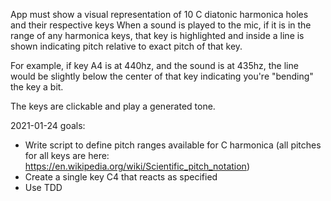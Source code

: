 App must show a visual representation of 10 C diatonic harmonica holes and their respective keys
When a sound is played to the mic, if it is in the range of any harmonica keys, that key is highlighted and inside
a line is shown indicating pitch relative to exact pitch of that key.

For example, if key A4 is at 440hz, and the sound is at 435hz, the line would be slightly below the center of
that key indicating you're "bending" the key a bit.

The keys are clickable and play a generated tone.

2021-01-24 goals:

-   Write script to define pitch ranges available for C harmonica (all pitches for all keys are here: https://en.wikipedia.org/wiki/Scientific_pitch_notation)
-   Create a single key C4 that reacts as specified
-   Use TDD
